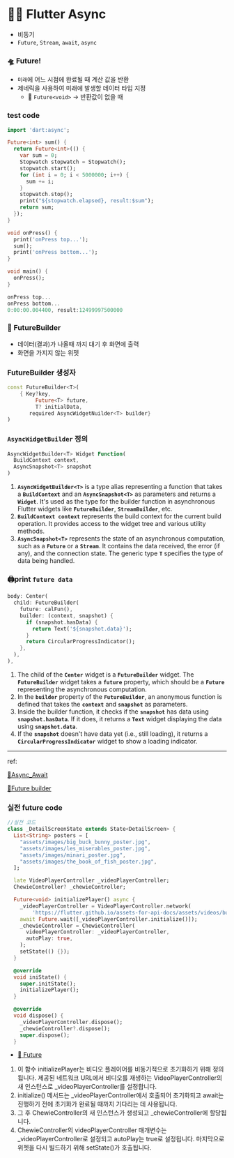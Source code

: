 # 🧑‍🍳 Flutter Async

- 비동기
- `Future`, `Stream`, `await`, `async`

### 🛸 Future!

- `미래`에 어느 시점에 완료될 때 계산 값을 반환
- 제네릭을 사용하여 미래에 발생할 데이터 타입 지정
    - 🤫 `Future<void>` → 반환값이 없을 때

### test code

```dart
import 'dart:async';

Future<int> sum() {
  return Future<int>(() {
    var sum = 0;
    Stopwatch stopwatch = Stopwatch();
    stopwatch.start();
    for (int i = 0; i < 5000000; i++) {
      sum += i;
    }
    stopwatch.stop();
    print("${stopwatch.elapsed}, result:$sum");
    return sum;
  });
}

void onPress() {
  print('onPress top...');
  sum();
  print('onPress bottom...');
}

void main() {
  onPress();
}
```

```dart
onPress top...
onPress bottom...
0:00:00.004400, result:12499997500000
```

### 🌇 FutureBuilder

- 데이터(결과)가 나올때 까지 대기 후 화면에 출력
- 화면을 가지지 않는 위젯

### FutureBuilder 생성자

```dart
const FutureBuilder<T>(
	{ Key?key, 
		 Future<T> future, 
		 T? initialData, 
	   required AsyncWidgetNuilder<T> builder}
)
```

### `AsyncWidgetBuilder` 정의

```dart
AsyncWidgetBuilder<T> Widget Function(
  BuildContext context,
  AsyncSnapshot<T> snapshot
)
```

1. **`AsyncWidgetBuilder<T>`** is a type alias representing a function that takes a **`BuildContext`** and an **`AsyncSnapshot<T>`** as parameters and returns a **`Widget`**. It's used as the type for the builder function in asynchronous Flutter widgets like **`FutureBuilder`**, **`StreamBuilder`**, etc.
2. **`BuildContext context`** represents the build context for the current build operation. It provides access to the widget tree and various utility methods.
3. **`AsyncSnapshot<T>`** represents the state of an asynchronous computation, such as a **`Future`** or a **`Stream`**. It contains the data received, the error (if any), and the connection state. The generic type **`T`** specifies the type of data being handled.

### 🖨️print `future data`

```dart
body: Center(
  child: FutureBuilder(
    future: calFun(),
    builder: (context, snapshot) {
      if (snapshot.hasData) {
        return Text('${snapshot.data}');
      }
      return CircularProgressIndicator();
    },
  ),
),
```

1. The child of the **`Center`** widget is a **`FutureBuilder`** widget. The **`FutureBuilder`** widget takes a **`future`** property, which should be a **`Future`** representing the asynchronous computation.
2. In the **`builder`** property of the **`FutureBuilder`**, an anonymous function is defined that takes the **`context`** and **`snapshot`** as parameters.
3. Inside the builder function, it checks if the **`snapshot`** has data using **`snapshot.hasData`**. If it does, it returns a **`Text`** widget displaying the data using **`snapshot.data`**.
4. If the **`snapshot`** doesn't have data yet (i.e., still loading), it returns a **`CircularProgressIndicator`** widget to show a loading indicator.

---

ref:

[📎Async_Await](https://dart.dev/codelabs/async-await)

[📎Future builder](https://api.flutter.dev/flutter/widgets/FutureBuilder-class.html)

### 실전 future code

```dart
//실전 코드
class _DetailScreenState extends State<DetailScreen> {
  List<String> posters = [
    "assets/images/big_buck_bunny_poster.jpg",
    "assets/images/les_miserables_poster.jpg",
    "assets/images/minari_poster.jpg",
    "assets/images/the_book_of_fish_poster.jpg",
  ];

  late VideoPlayerController _videoPlayerController;
  ChewieController? _chewieController;

  Future<void> initializePlayer() async {
    _videoPlayerController = VideoPlayerController.network(
        'https://flutter.github.io/assets-for-api-docs/assets/videos/butterfly.mp4');
    await Future.wait([_videoPlayerController.initialize()]);
    _chewieController = ChewieController(
      videoPlayerController: _videoPlayerController,
      autoPlay: true,
    );
    setState(() {});
  }

  @override
  void iniState() {
    super.initState();
    initializePlayer();
  }

  @override
  void dispose() {
    _videoPlayerController.dispose();
    _chewieController?.dispose();
    super.dispose();
  }
```

- [📎 Future](https://api.dart.dev/stable/3.0.2/dart-async/Future-class.html)
1. 이 함수 initializePlayer는 비디오 플레이어를 비동기적으로 초기화하기 위해 정의됩니다. 제공된 네트워크 URL에서 비디오를 재생하는 VideoPlayerController의 새 인스턴스로 _videoPlayerController를 설정합니다.
2. initialize() 메서드는 _videoPlayerController에서 호출되어 초기화되고 await는 진행하기 전에 초기화가 완료될 때까지 기다리는 데 사용됩니다.
3. 그 후 ChewieController의 새 인스턴스가 생성되고 _chewieController에 할당됩니다.
4. ChewieController의 videoPlayerController 매개변수는 _videoPlayerController로 설정되고 autoPlay는 true로 설정됩니다. 마지막으로 위젯을 다시 빌드하기 위해 setState()가 호출됩니다.